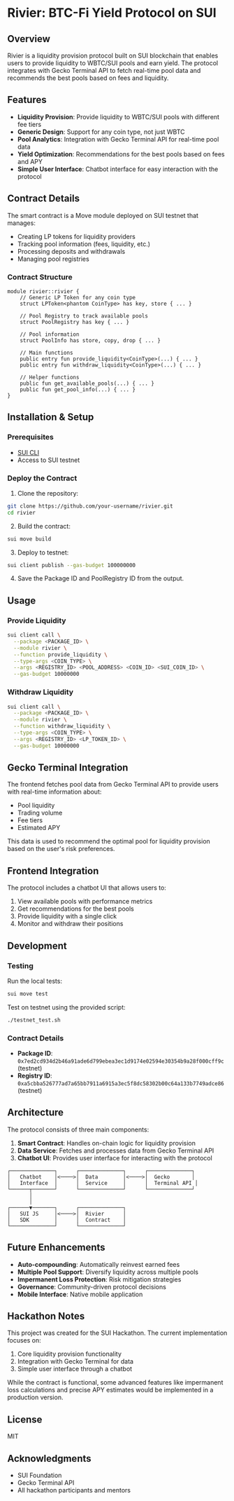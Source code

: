 # Rivier: BTC-Fi Yield Protocol on SUI

## Overview

Rivier is a liquidity provision protocol built on SUI blockchain that enables users to provide liquidity to WBTC/SUI pools and earn yield. The protocol integrates with Gecko Terminal API to fetch real-time pool data and recommends the best pools based on fees and liquidity.

## Features

- **Liquidity Provision**: Provide liquidity to WBTC/SUI pools with different fee tiers
- **Generic Design**: Support for any coin type, not just WBTC
- **Pool Analytics**: Integration with Gecko Terminal API for real-time pool data
- **Yield Optimization**: Recommendations for the best pools based on fees and APY
- **Simple User Interface**: Chatbot interface for easy interaction with the protocol

## Contract Details

The smart contract is a Move module deployed on SUI testnet that manages:

- Creating LP tokens for liquidity providers
- Tracking pool information (fees, liquidity, etc.)
- Processing deposits and withdrawals
- Managing pool registries

### Contract Structure

```
module rivier::rivier {
    // Generic LP Token for any coin type
    struct LPToken<phantom CoinType> has key, store { ... }
    
    // Pool Registry to track available pools
    struct PoolRegistry has key { ... }
    
    // Pool information
    struct PoolInfo has store, copy, drop { ... }
    
    // Main functions
    public entry fun provide_liquidity<CoinType>(...) { ... }
    public entry fun withdraw_liquidity<CoinType>(...) { ... }
    
    // Helper functions
    public fun get_available_pools(...) { ... }
    public fun get_pool_info(...) { ... }
}
```

## Installation & Setup

### Prerequisites

- [SUI CLI](https://docs.sui.io/build/install)
- Access to SUI testnet

### Deploy the Contract

1. Clone the repository:
```bash
git clone https://github.com/your-username/rivier.git
cd rivier
```

2. Build the contract:
```bash
sui move build
```

3. Deploy to testnet:
```bash
sui client publish --gas-budget 100000000
```

4. Save the Package ID and PoolRegistry ID from the output.

## Usage

### Provide Liquidity

```bash
sui client call \
  --package <PACKAGE_ID> \
  --module rivier \
  --function provide_liquidity \
  --type-args <COIN_TYPE> \
  --args <REGISTRY_ID> <POOL_ADDRESS> <COIN_ID> <SUI_COIN_ID> \
  --gas-budget 10000000
```

### Withdraw Liquidity

```bash
sui client call \
  --package <PACKAGE_ID> \
  --module rivier \
  --function withdraw_liquidity \
  --type-args <COIN_TYPE> \
  --args <REGISTRY_ID> <LP_TOKEN_ID> \
  --gas-budget 10000000
```

## Gecko Terminal Integration

The frontend fetches pool data from Gecko Terminal API to provide users with real-time information about:

- Pool liquidity
- Trading volume
- Fee tiers
- Estimated APY

This data is used to recommend the optimal pool for liquidity provision based on the user's risk preferences.

## Frontend Integration

The protocol includes a chatbot UI that allows users to:

1. View available pools with performance metrics
2. Get recommendations for the best pools
3. Provide liquidity with a single click
4. Monitor and withdraw their positions

## Development 

### Testing

Run the local tests:
```bash
sui move test
```

Test on testnet using the provided script:
```bash
./testnet_test.sh
```

### Contract Details

- **Package ID**: `0x7ed2cd934d2b46a91ade6d799ebea3ec1d9174e02594e30354b9a28f000cff9c` (testnet)
- **Registry ID**: `0xa5cbba526777ad7a65bb7911a6915a3ec5f8dc58302b00c64a133b7749adce86` (testnet)

## Architecture

The protocol consists of three main components:

1. **Smart Contract**: Handles on-chain logic for liquidity provision
2. **Data Service**: Fetches and processes data from Gecko Terminal API
3. **Chatbot UI**: Provides user interface for interacting with the protocol

```
┌──────────────┐      ┌──────────────┐      ┌──────────────┐
│   Chatbot    │<────>│  Data        │<────>│  Gecko       │
│   Interface  │      │  Service     │      │  Terminal API │
└──────┬───────┘      └──────────────┘      └──────────────┘
       │
       │
┌──────▼───────┐      ┌──────────────┐
│   SUI JS     │<────>│  Rivier      │
│   SDK        │      │  Contract    │
└──────────────┘      └──────────────┘
```

## Future Enhancements

- **Auto-compounding**: Automatically reinvest earned fees
- **Multiple Pool Support**: Diversify liquidity across multiple pools
- **Impermanent Loss Protection**: Risk mitigation strategies
- **Governance**: Community-driven protocol decisions
- **Mobile Interface**: Native mobile application

## Hackathon Notes

This project was created for the SUI Hackathon. The current implementation focuses on:

1. Core liquidity provision functionality
2. Integration with Gecko Terminal for data
3. Simple user interface through a chatbot

While the contract is functional, some advanced features like impermanent loss calculations and precise APY estimates would be implemented in a production version.

## License

MIT

## Acknowledgments

- SUI Foundation
- Gecko Terminal API
- All hackathon participants and mentors